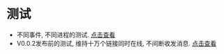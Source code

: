 # 测试

- 不同事件, 不同进程的测试. [点击查看](1-event-and-child-proccess.md)
- V0.0.2发布前的测试, 维持十万个链接同时在线, 不间断收发消息. [点击查看](2-push-before.md)
